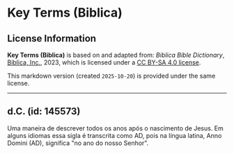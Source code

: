 # Key Terms (Biblica)

## License Information

**Key Terms (Biblica)** is based on and adapted from: _Biblica Bible Dictionary_, [Biblica, Inc.](https://www.biblica.com/), 2023, which is licensed under a [CC BY-SA 4.0 license](https://creativecommons.org/licenses/by-sa/4.0/legalcode.en).

This markdown version (created `2025-10-20`) is provided under the same license.



--------------------------------

## d.C. (id: 145573)

Uma maneira de descrever todos os anos após o nascimento de Jesus. Em alguns idiomas essa sigla é transcrita como AD, pois na língua latina, Anno Domini (AD), significa "no ano do nosso Senhor".


